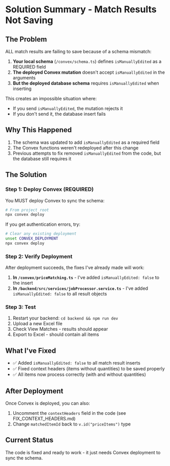 # Solution Summary - Match Results Not Saving

## The Problem
ALL match results are failing to save because of a schema mismatch:

1. **Your local schema** (`/convex/schema.ts`) defines `isManuallyEdited` as a REQUIRED field
2. **The deployed Convex mutation** doesn't accept `isManuallyEdited` in the arguments
3. **But the deployed database schema** requires `isManuallyEdited` when inserting

This creates an impossible situation where:
- If you send `isManuallyEdited`, the mutation rejects it
- If you don't send it, the database insert fails

## Why This Happened
1. The schema was updated to add `isManuallyEdited` as a required field
2. The Convex functions weren't redeployed after this change
3. Previous attempts to fix removed `isManuallyEdited` from the code, but the database still requires it

## The Solution

### Step 1: Deploy Convex (REQUIRED)
You MUST deploy Convex to sync the schema:

```bash
# From project root
npx convex deploy
```

If you get authentication errors, try:
```bash
# Clear any existing deployment
unset CONVEX_DEPLOYMENT
npx convex deploy
```

### Step 2: Verify Deployment
After deployment succeeds, the fixes I've already made will work:

1. **In `/convex/priceMatching.ts`** - I've added `isManuallyEdited: false` to the insert
2. **In `/backend/src/services/jobProcessor.service.ts`** - I've added `isManuallyEdited: false` to all result objects

### Step 3: Test
1. Restart your backend: `cd backend && npm run dev`
2. Upload a new Excel file
3. Check View Matches - results should appear
4. Export to Excel - should contain all items

## What I've Fixed
- ✅ Added `isManuallyEdited: false` to all match result inserts
- ✅ Fixed context headers (items without quantities) to be saved properly
- ✅ All items now process correctly (with and without quantities)

## After Deployment
Once Convex is deployed, you can also:
1. Uncomment the `contextHeaders` field in the code (see FIX_CONTEXT_HEADERS.md)
2. Change `matchedItemId` back to `v.id("priceItems")` type

## Current Status
The code is fixed and ready to work - it just needs Convex deployment to sync the schema.